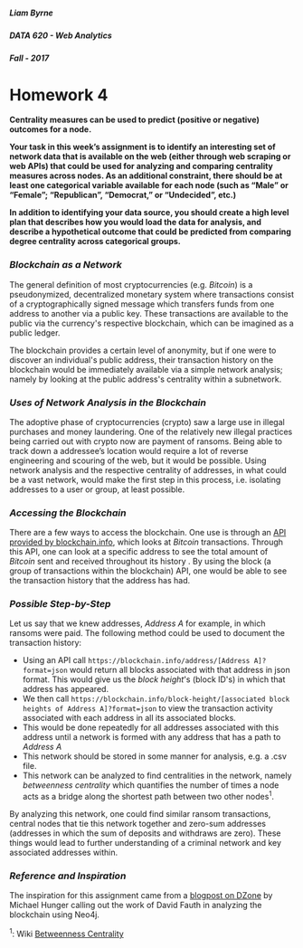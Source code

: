 ##### Liam Byrne
##### DATA 620 - Web Analytics
##### Fall - 2017

# Homework 4

**Centrality measures can be used to predict (positive or negative) outcomes for a node.**

**Your task in this week’s assignment is to identify an interesting set of network data that is available on the web (either through web scraping or web APIs) that could be used for analyzing and comparing centrality measures across nodes.  As an additional constraint, there should be at least one categorical variable available for each node (such as “Male” or “Female”; “Republican”, “Democrat,” or “Undecided”, etc.)**

**In addition to identifying your data source, you should create a high level plan that describes how you would load the data for analysis, and describe a hypothetical outcome that could be predicted from comparing degree centrality across categorical groups.**

### *Blockchain as a Network*
The general definition of most cryptocurrencies (e.g. *Bitcoin*) is a pseudonymized, decentralized monetary system where transactions consist of a cryptographically signed message which transfers funds from one address to another via a public key. These transactions are available to the public via the currency's respective blockchain, which can be imagined as a public ledger.

The blockchain provides a certain level of anonymity, but if one were to discover an individual's public address, their transaction history on the blockchain would be immediately available via a simple network analysis; namely by looking at the public address's centrality within a subnetwork.

### *Uses of Network Analysis in the Blockchain*
The adoptive phase of cryptocurrencies (crypto) saw a large use in illegal purchases and money laundering. One of the relatively new illegal practices being carried out with crypto now are payment of ransoms. Being able to track down a addressee’s location would require a lot of reverse engineering and scouring of the web, but it would be possible. Using network analysis and the respective centrality of addresses, in what could be a vast network, would make the first step in this process, i.e. isolating addresses to a user or group, at least possible.

### *Accessing the Blockchain*
There are a few ways to access the blockchain. One use is through an [API provided by blockchain.info](https://blockchain.info/api), which looks at *Bitcoin* transactions. Through this API, one can look at a specific address to see the total amount of *Bitcoin* sent and received throughout its history . By using the block (a group of transactions within the blockchain) API, one would be able to see the transaction history that the address has had.

### *Possible Step-by-Step*
Let us say that we knew addresses, *Address A* for example, in which ransoms were paid. The following method could be used to document the transaction history:

* Using an API call ```https://blockchain.info/address/[Address A]?format=json``` would return all blocks associated with that address in json format. This would give us the *block height*'s (block ID's) in which that address has appeared.
* We then call ```https://blockchain.info/block-height/[associated block heights of Address A]?format=json``` to view the transaction activity associated with each address in all its associated blocks.
* This would be done repeatedly for all addresses associated with this address until a network is formed with any address that has a path to *Address A*
* This network should be stored in some manner for analysis, e.g. a .csv file.
* This network can be analyzed to find centralities in the network, namely *betweenness centrality* which quantifies the number of times a node acts as a bridge along the shortest path between two other nodes<sup>1</sup>.

By analyzing this network, one could find similar ransom transactions, central nodes that tie this network together and zero-sum addresses (addresses in which the sum of deposits and withdraws are zero). These things would lead to further understanding of a criminal network and key associated addresses within.

### *Reference and Inspiration*
The inspiration for this assignment came from a [blogpost on DZone](https://dzone.com/articles/analyzing-bitcoin-network) by Michael Hunger calling out the work of David Fauth in analyzing the blockchain using Neo4j.

<sup>1</sup>: Wiki [Betweenness Centrality](https://en.wikipedia.org/wiki/Betweenness_centrality)
